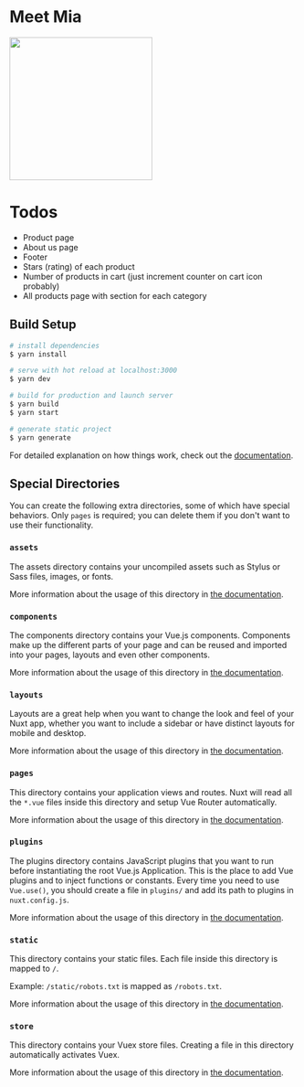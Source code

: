 # Meet Mia

<img src="https://scontent-frx5-1.xx.fbcdn.net/v/t1.18169-9/11863239_1023481607716648_260935832054096310_n.png?_nc_cat=111&ccb=1-5&_nc_sid=09cbfe&_nc_eui2=AeF-Dw5fp0bv2X1MCYIsRwghh2DhaIOS8QSHYOFog5LxBGRJA9nX0O6BCimuJcReTsZcOvuaC5qzeSnFnc5B18AD&_nc_ohc=DMEJd-pjsUIAX96Jad6&_nc_ht=scontent-frx5-1.xx&oh=00_AT9oQdOHxAi1LOCtDR9zXZVk_HfvS591kK8jYVOSweCKsg&oe=62010E67" width="250">

# Todos

- Product page
- About us page
- Footer
- Stars (rating) of each product
- Number of products in cart (just increment counter on cart icon probably)
- All products page with section for each category

## Build Setup

```bash
# install dependencies
$ yarn install

# serve with hot reload at localhost:3000
$ yarn dev

# build for production and launch server
$ yarn build
$ yarn start

# generate static project
$ yarn generate
```

For detailed explanation on how things work, check out the [documentation](https://nuxtjs.org).

## Special Directories

You can create the following extra directories, some of which have special behaviors. Only `pages` is required; you can delete them if you don't want to use their functionality.

### `assets`

The assets directory contains your uncompiled assets such as Stylus or Sass files, images, or fonts.

More information about the usage of this directory in [the documentation](https://nuxtjs.org/docs/2.x/directory-structure/assets).

### `components`

The components directory contains your Vue.js components. Components make up the different parts of your page and can be reused and imported into your pages, layouts and even other components.

More information about the usage of this directory in [the documentation](https://nuxtjs.org/docs/2.x/directory-structure/components).

### `layouts`

Layouts are a great help when you want to change the look and feel of your Nuxt app, whether you want to include a sidebar or have distinct layouts for mobile and desktop.

More information about the usage of this directory in [the documentation](https://nuxtjs.org/docs/2.x/directory-structure/layouts).

### `pages`

This directory contains your application views and routes. Nuxt will read all the `*.vue` files inside this directory and setup Vue Router automatically.

More information about the usage of this directory in [the documentation](https://nuxtjs.org/docs/2.x/get-started/routing).

### `plugins`

The plugins directory contains JavaScript plugins that you want to run before instantiating the root Vue.js Application. This is the place to add Vue plugins and to inject functions or constants. Every time you need to use `Vue.use()`, you should create a file in `plugins/` and add its path to plugins in `nuxt.config.js`.

More information about the usage of this directory in [the documentation](https://nuxtjs.org/docs/2.x/directory-structure/plugins).

### `static`

This directory contains your static files. Each file inside this directory is mapped to `/`.

Example: `/static/robots.txt` is mapped as `/robots.txt`.

More information about the usage of this directory in [the documentation](https://nuxtjs.org/docs/2.x/directory-structure/static).

### `store`

This directory contains your Vuex store files. Creating a file in this directory automatically activates Vuex.

More information about the usage of this directory in [the documentation](https://nuxtjs.org/docs/2.x/directory-structure/store).
